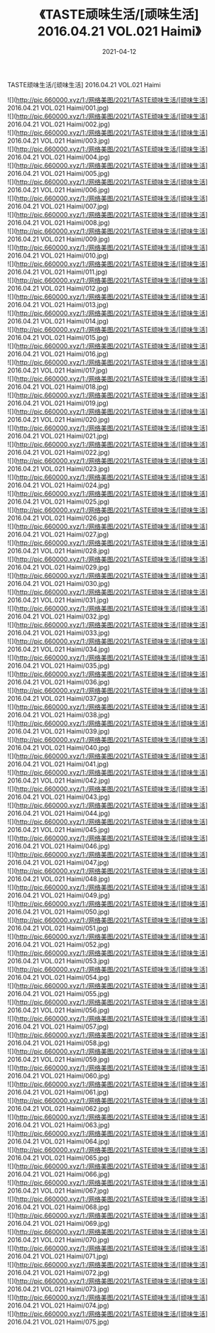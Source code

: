 ﻿---
layout: post
title:  《TASTE顽味生活/[顽味生活] 2016.04.21 VOL.021 Haimi》
date:   2021-04-12
img: http://pic.660000.xyz/1:/网络美图/2021/TASTE顽味生活/[顽味生活] 2016.04.21 VOL.021 Haimi/000.jpg
categories: [美女, 清纯, 唯美]
---

TASTE顽味生活/[顽味生活] 2016.04.21 VOL.021 Haimi

 ![](http://pic.660000.xyz/1:/网络美图/2021/TASTE顽味生活/[顽味生活] 2016.04.21 VOL.021 Haimi/001.jpg) <br>![](http://pic.660000.xyz/1:/网络美图/2021/TASTE顽味生活/[顽味生活] 2016.04.21 VOL.021 Haimi/002.jpg) <br>![](http://pic.660000.xyz/1:/网络美图/2021/TASTE顽味生活/[顽味生活] 2016.04.21 VOL.021 Haimi/003.jpg) <br>![](http://pic.660000.xyz/1:/网络美图/2021/TASTE顽味生活/[顽味生活] 2016.04.21 VOL.021 Haimi/004.jpg) <br>![](http://pic.660000.xyz/1:/网络美图/2021/TASTE顽味生活/[顽味生活] 2016.04.21 VOL.021 Haimi/005.jpg) <br>![](http://pic.660000.xyz/1:/网络美图/2021/TASTE顽味生活/[顽味生活] 2016.04.21 VOL.021 Haimi/006.jpg) <br>![](http://pic.660000.xyz/1:/网络美图/2021/TASTE顽味生活/[顽味生活] 2016.04.21 VOL.021 Haimi/007.jpg) <br>![](http://pic.660000.xyz/1:/网络美图/2021/TASTE顽味生活/[顽味生活] 2016.04.21 VOL.021 Haimi/008.jpg) <br>![](http://pic.660000.xyz/1:/网络美图/2021/TASTE顽味生活/[顽味生活] 2016.04.21 VOL.021 Haimi/009.jpg) <br>![](http://pic.660000.xyz/1:/网络美图/2021/TASTE顽味生活/[顽味生活] 2016.04.21 VOL.021 Haimi/010.jpg) <br>![](http://pic.660000.xyz/1:/网络美图/2021/TASTE顽味生活/[顽味生活] 2016.04.21 VOL.021 Haimi/011.jpg) <br>![](http://pic.660000.xyz/1:/网络美图/2021/TASTE顽味生活/[顽味生活] 2016.04.21 VOL.021 Haimi/012.jpg) <br>![](http://pic.660000.xyz/1:/网络美图/2021/TASTE顽味生活/[顽味生活] 2016.04.21 VOL.021 Haimi/013.jpg) <br>![](http://pic.660000.xyz/1:/网络美图/2021/TASTE顽味生活/[顽味生活] 2016.04.21 VOL.021 Haimi/014.jpg) <br>![](http://pic.660000.xyz/1:/网络美图/2021/TASTE顽味生活/[顽味生活] 2016.04.21 VOL.021 Haimi/015.jpg) <br>![](http://pic.660000.xyz/1:/网络美图/2021/TASTE顽味生活/[顽味生活] 2016.04.21 VOL.021 Haimi/016.jpg) <br>![](http://pic.660000.xyz/1:/网络美图/2021/TASTE顽味生活/[顽味生活] 2016.04.21 VOL.021 Haimi/017.jpg) <br>![](http://pic.660000.xyz/1:/网络美图/2021/TASTE顽味生活/[顽味生活] 2016.04.21 VOL.021 Haimi/018.jpg) <br>![](http://pic.660000.xyz/1:/网络美图/2021/TASTE顽味生活/[顽味生活] 2016.04.21 VOL.021 Haimi/019.jpg) <br>![](http://pic.660000.xyz/1:/网络美图/2021/TASTE顽味生活/[顽味生活] 2016.04.21 VOL.021 Haimi/020.jpg) <br>![](http://pic.660000.xyz/1:/网络美图/2021/TASTE顽味生活/[顽味生活] 2016.04.21 VOL.021 Haimi/021.jpg) <br>![](http://pic.660000.xyz/1:/网络美图/2021/TASTE顽味生活/[顽味生活] 2016.04.21 VOL.021 Haimi/022.jpg) <br>![](http://pic.660000.xyz/1:/网络美图/2021/TASTE顽味生活/[顽味生活] 2016.04.21 VOL.021 Haimi/023.jpg) <br>![](http://pic.660000.xyz/1:/网络美图/2021/TASTE顽味生活/[顽味生活] 2016.04.21 VOL.021 Haimi/024.jpg) <br>![](http://pic.660000.xyz/1:/网络美图/2021/TASTE顽味生活/[顽味生活] 2016.04.21 VOL.021 Haimi/025.jpg) <br>![](http://pic.660000.xyz/1:/网络美图/2021/TASTE顽味生活/[顽味生活] 2016.04.21 VOL.021 Haimi/026.jpg) <br>![](http://pic.660000.xyz/1:/网络美图/2021/TASTE顽味生活/[顽味生活] 2016.04.21 VOL.021 Haimi/027.jpg) <br>![](http://pic.660000.xyz/1:/网络美图/2021/TASTE顽味生活/[顽味生活] 2016.04.21 VOL.021 Haimi/028.jpg) <br>![](http://pic.660000.xyz/1:/网络美图/2021/TASTE顽味生活/[顽味生活] 2016.04.21 VOL.021 Haimi/029.jpg) <br>![](http://pic.660000.xyz/1:/网络美图/2021/TASTE顽味生活/[顽味生活] 2016.04.21 VOL.021 Haimi/030.jpg) <br>![](http://pic.660000.xyz/1:/网络美图/2021/TASTE顽味生活/[顽味生活] 2016.04.21 VOL.021 Haimi/031.jpg) <br>![](http://pic.660000.xyz/1:/网络美图/2021/TASTE顽味生活/[顽味生活] 2016.04.21 VOL.021 Haimi/032.jpg) <br>![](http://pic.660000.xyz/1:/网络美图/2021/TASTE顽味生活/[顽味生活] 2016.04.21 VOL.021 Haimi/033.jpg) <br>![](http://pic.660000.xyz/1:/网络美图/2021/TASTE顽味生活/[顽味生活] 2016.04.21 VOL.021 Haimi/034.jpg) <br>![](http://pic.660000.xyz/1:/网络美图/2021/TASTE顽味生活/[顽味生活] 2016.04.21 VOL.021 Haimi/035.jpg) <br>![](http://pic.660000.xyz/1:/网络美图/2021/TASTE顽味生活/[顽味生活] 2016.04.21 VOL.021 Haimi/036.jpg) <br>![](http://pic.660000.xyz/1:/网络美图/2021/TASTE顽味生活/[顽味生活] 2016.04.21 VOL.021 Haimi/037.jpg) <br>![](http://pic.660000.xyz/1:/网络美图/2021/TASTE顽味生活/[顽味生活] 2016.04.21 VOL.021 Haimi/038.jpg) <br>![](http://pic.660000.xyz/1:/网络美图/2021/TASTE顽味生活/[顽味生活] 2016.04.21 VOL.021 Haimi/039.jpg) <br>![](http://pic.660000.xyz/1:/网络美图/2021/TASTE顽味生活/[顽味生活] 2016.04.21 VOL.021 Haimi/040.jpg) <br>![](http://pic.660000.xyz/1:/网络美图/2021/TASTE顽味生活/[顽味生活] 2016.04.21 VOL.021 Haimi/041.jpg) <br>![](http://pic.660000.xyz/1:/网络美图/2021/TASTE顽味生活/[顽味生活] 2016.04.21 VOL.021 Haimi/042.jpg) <br>![](http://pic.660000.xyz/1:/网络美图/2021/TASTE顽味生活/[顽味生活] 2016.04.21 VOL.021 Haimi/043.jpg) <br>![](http://pic.660000.xyz/1:/网络美图/2021/TASTE顽味生活/[顽味生活] 2016.04.21 VOL.021 Haimi/044.jpg) <br>![](http://pic.660000.xyz/1:/网络美图/2021/TASTE顽味生活/[顽味生活] 2016.04.21 VOL.021 Haimi/045.jpg) <br>![](http://pic.660000.xyz/1:/网络美图/2021/TASTE顽味生活/[顽味生活] 2016.04.21 VOL.021 Haimi/046.jpg) <br>![](http://pic.660000.xyz/1:/网络美图/2021/TASTE顽味生活/[顽味生活] 2016.04.21 VOL.021 Haimi/047.jpg) <br>![](http://pic.660000.xyz/1:/网络美图/2021/TASTE顽味生活/[顽味生活] 2016.04.21 VOL.021 Haimi/048.jpg) <br>![](http://pic.660000.xyz/1:/网络美图/2021/TASTE顽味生活/[顽味生活] 2016.04.21 VOL.021 Haimi/049.jpg) <br>![](http://pic.660000.xyz/1:/网络美图/2021/TASTE顽味生活/[顽味生活] 2016.04.21 VOL.021 Haimi/050.jpg) <br>![](http://pic.660000.xyz/1:/网络美图/2021/TASTE顽味生活/[顽味生活] 2016.04.21 VOL.021 Haimi/051.jpg) <br>![](http://pic.660000.xyz/1:/网络美图/2021/TASTE顽味生活/[顽味生活] 2016.04.21 VOL.021 Haimi/052.jpg) <br>![](http://pic.660000.xyz/1:/网络美图/2021/TASTE顽味生活/[顽味生活] 2016.04.21 VOL.021 Haimi/053.jpg) <br>![](http://pic.660000.xyz/1:/网络美图/2021/TASTE顽味生活/[顽味生活] 2016.04.21 VOL.021 Haimi/054.jpg) <br>![](http://pic.660000.xyz/1:/网络美图/2021/TASTE顽味生活/[顽味生活] 2016.04.21 VOL.021 Haimi/055.jpg) <br>![](http://pic.660000.xyz/1:/网络美图/2021/TASTE顽味生活/[顽味生活] 2016.04.21 VOL.021 Haimi/056.jpg) <br>![](http://pic.660000.xyz/1:/网络美图/2021/TASTE顽味生活/[顽味生活] 2016.04.21 VOL.021 Haimi/057.jpg) <br>![](http://pic.660000.xyz/1:/网络美图/2021/TASTE顽味生活/[顽味生活] 2016.04.21 VOL.021 Haimi/058.jpg) <br>![](http://pic.660000.xyz/1:/网络美图/2021/TASTE顽味生活/[顽味生活] 2016.04.21 VOL.021 Haimi/059.jpg) <br>![](http://pic.660000.xyz/1:/网络美图/2021/TASTE顽味生活/[顽味生活] 2016.04.21 VOL.021 Haimi/060.jpg) <br>![](http://pic.660000.xyz/1:/网络美图/2021/TASTE顽味生活/[顽味生活] 2016.04.21 VOL.021 Haimi/061.jpg) <br>![](http://pic.660000.xyz/1:/网络美图/2021/TASTE顽味生活/[顽味生活] 2016.04.21 VOL.021 Haimi/062.jpg) <br>![](http://pic.660000.xyz/1:/网络美图/2021/TASTE顽味生活/[顽味生活] 2016.04.21 VOL.021 Haimi/063.jpg) <br>![](http://pic.660000.xyz/1:/网络美图/2021/TASTE顽味生活/[顽味生活] 2016.04.21 VOL.021 Haimi/064.jpg) <br>![](http://pic.660000.xyz/1:/网络美图/2021/TASTE顽味生活/[顽味生活] 2016.04.21 VOL.021 Haimi/065.jpg) <br>![](http://pic.660000.xyz/1:/网络美图/2021/TASTE顽味生活/[顽味生活] 2016.04.21 VOL.021 Haimi/066.jpg) <br>![](http://pic.660000.xyz/1:/网络美图/2021/TASTE顽味生活/[顽味生活] 2016.04.21 VOL.021 Haimi/067.jpg) <br>![](http://pic.660000.xyz/1:/网络美图/2021/TASTE顽味生活/[顽味生活] 2016.04.21 VOL.021 Haimi/068.jpg) <br>![](http://pic.660000.xyz/1:/网络美图/2021/TASTE顽味生活/[顽味生活] 2016.04.21 VOL.021 Haimi/069.jpg) <br>![](http://pic.660000.xyz/1:/网络美图/2021/TASTE顽味生活/[顽味生活] 2016.04.21 VOL.021 Haimi/070.jpg) <br>![](http://pic.660000.xyz/1:/网络美图/2021/TASTE顽味生活/[顽味生活] 2016.04.21 VOL.021 Haimi/071.jpg) <br>![](http://pic.660000.xyz/1:/网络美图/2021/TASTE顽味生活/[顽味生活] 2016.04.21 VOL.021 Haimi/072.jpg) <br>![](http://pic.660000.xyz/1:/网络美图/2021/TASTE顽味生活/[顽味生活] 2016.04.21 VOL.021 Haimi/073.jpg) <br>![](http://pic.660000.xyz/1:/网络美图/2021/TASTE顽味生活/[顽味生活] 2016.04.21 VOL.021 Haimi/074.jpg) <br>![](http://pic.660000.xyz/1:/网络美图/2021/TASTE顽味生活/[顽味生活] 2016.04.21 VOL.021 Haimi/075.jpg) <br>